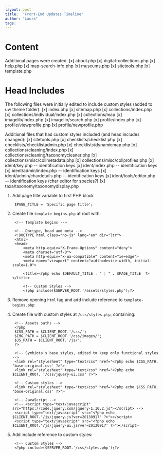```yaml
---
layout: post
title:  "Front-End Updates Timeline"
author: "Laura"
tags: 
---
```


# Content

Additional pages were created:
[x] about.php
[x] digital-collections.php
[x] help.php
[x] map-search-info.php
[x] museums.php
[x] sitetools.php
[x] template.php

# Head Includes

The following files were initially edited to include custom styles (added to uw theme folder):
[x] index.php
[x] sitemap.php
[x] collections/index.php
[x] collections/individual/index.php
[x] collections/map
[x] imagelib/index.php
[x] imagelib/search.php
[x] profile/index.php
[x] profile/viewprofile.php
[x] profile/newprofile.php

Additional files that had custom styles included (and head includes changed):
[x] sitetools.php
[x] checklists/checklist.php
[x] checklists/checklistadmin.php
[x] checklists/dynamicmap.php
[x] collections/cleaning/index.php
[x] collections/cleaning/taxonomycleaner.php
[x] collections/misc/collmetadata.php
[x] collections/misc/collprofiles.php
[x] ident/key.php -- identification keys
[x] ident/index.php -- identification keys
[x] ident/admin/index.php -- identification keys
[x] ident/admin/chardetails.php -- identification keys
[x] ident/tools/editor.php -- identification keys (char editor for species?)
[x] taxa/taxonomy/taxonomydisplay.php


1. Add page title variable to first PHP block

		$PAGE_TITLE = 'Specific page title';

2. Create file `template-begins.php` at root with:

		<!-- Template begins -->

		<!-- Doctype, head and meta -->
		<!DOCTYPE html class="no-js" lang="en" dir="ltr">
		<html>
		<head>
			<meta http-equiv="X-Frame-Options" content="deny">
			<meta charset="utf-8">
			<meta http-equiv="x-ua-compatible" content="ie=edge">
			<meta name="viewport" content="width=device-width, initial-scale=1.0">

			<title><?php echo $DEFAULT_TITLE . " | " . $PAGE_TITLE  ?></title>

			<!-- Custom Styles -->
			<?php include($SERVER_ROOT.'/assets/styles.php');?>

3. Remove opening `html` tag and add include reference to `template-begins.php`:

4. Create file with custom styles at `/css/styles.php`, containing:

		<!-- Assets paths --> 
		<?php 
		$CSS_PATH = $CLIENT_ROOT.'/css/';
		$IMG_PATH = $CLIENT_ROOT.'/css/images/';
		$JS_PATH = $CLIENT_ROOT.'/js/';
		?>

		<!-- Symbiota's base styles, edited to keep only functional styles -->
		<link rel="stylesheet" type="text/css" href="<?php echo $CSS_PATH. 'base-original.css' ?>">
		<link rel="stylesheet" type="text/css" href="<?php echo $CLIENT_ROOT. '/css/jquery-ui.css' ?>">

		<!-- Custom styles -->
		<link rel="stylesheet" type="text/css" href="<?php echo $CSS_PATH. 'base-original.css' ?>">

		<!-- JavaScript -->
		<!-- <script type="text/javascript" src="https://code.jquery.com/jquery-1.10.2.js"></script> -->
		<script type="text/javascript" src="<?php echo $CLIENT_ROOT.'/js/jquery.js?ver=20130917' ?>"></script>
		<script type="text/javascript" src="<?php echo $CLIENT_ROOT.'/js/jquery-ui.js?ver=20130917' ?>"></script>



5. Add include reference to custom styles:

		<!-- Custom Styles -->
		<?php include($SERVER_ROOT.'/css/styles.php');?>


